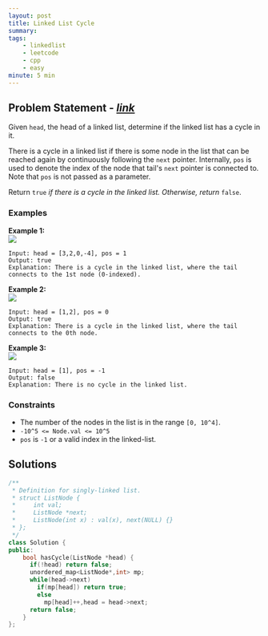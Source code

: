 ```yaml
---
layout: post
title: Linked List Cycle
summary:
tags:
    - linkedlist
    - leetcode
    - cpp
    - easy  
minute: 5 min
---
```


## Problem Statement - [*link*](https://leetcode.com/problems/linked-list-cycle)  

Given `head`, the head of a linked list, determine if the linked list has a cycle in it.

There is a cycle in a linked list if there is some node in the list that can be reached again by continuously following the `next` pointer. Internally, `pos` is used to denote the index of the node that tail's `next` pointer is connected to. Note that `pos` is not passed as a parameter.

Return `true` *if there is a cycle in the linked list. Otherwise, return* `false`.

### Examples
**Example 1:**  
<img src="https://assets.leetcode.com/uploads/2018/12/07/circularlinkedlist.png">
```
Input: head = [3,2,0,-4], pos = 1
Output: true
Explanation: There is a cycle in the linked list, where the tail connects to the 1st node (0-indexed).
```

**Example 2:**  
<img src="https://assets.leetcode.com/uploads/2018/12/07/circularlinkedlist_test2.png">
```
Input: head = [1,2], pos = 0
Output: true
Explanation: There is a cycle in the linked list, where the tail connects to the 0th node.
```

**Example 3:**  
<img src="https://assets.leetcode.com/uploads/2018/12/07/circularlinkedlist_test3.png">
```
Input: head = [1], pos = -1
Output: false
Explanation: There is no cycle in the linked list.
```

### Constraints

+ The number of the nodes in the list is in the range `[0, 10^4]`.
+ `-10^5 <= Node.val <= 10^5`
+ `pos` is `-1` or a valid index in the linked-list.

## Solutions

```cpp
/**
 * Definition for singly-linked list.
 * struct ListNode {
 *     int val;
 *     ListNode *next;
 *     ListNode(int x) : val(x), next(NULL) {}
 * };
 */
class Solution {
public:
    bool hasCycle(ListNode *head) {
      if(!head) return false; 
      unordered_map<ListNode*,int> mp;
      while(head->next)
        if(mp[head]) return true;
        else
          mp[head]++,head = head->next;
      return false;
    }
};
```